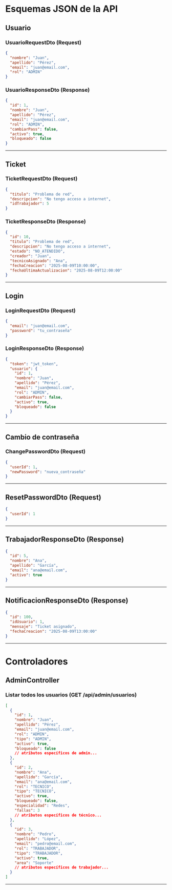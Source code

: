 # Esquemas JSON de la API

## Usuario

### UsuarioRequestDto (Request)

```json
{
  "nombre": "Juan",
  "apellido": "Pérez",
  "email": "juan@email.com",
  "rol": "ADMIN"
}
```

### UsuarioResponseDto (Response)

```json
{
  "id": 1,
  "nombre": "Juan",
  "apellido": "Pérez",
  "email": "juan@email.com",
  "rol": "ADMIN",
  "cambiarPass": false,
  "activo": true,
  "bloqueado": false
}
```

---

## Ticket

### TicketRequestDto (Request)

```json
{
  "titulo": "Problema de red",
  "descripcion": "No tengo acceso a internet",
  "idTrabajador": 5
}
```

### TicketResponseDto (Response)

```json
{
  "id": 10,
  "titulo": "Problema de red",
  "descripcion": "No tengo acceso a internet",
  "estado": "NO_ATENDIDO",
  "creador": "Juan",
  "tecnicoAsignado": "Ana",
  "fechaCreacion": "2025-08-09T10:00:00",
  "fechaUltimaActualizacion": "2025-08-09T12:00:00"
}
```

---

## Login

### LoginRequestDto (Request)

```json
{
  "email": "juan@email.com",
  "password": "tu_contraseña"
}
```

### LoginResponseDto (Response)

```json
{
  "token": "jwt_token",
  "usuario": {
    "id": 1,
    "nombre": "Juan",
    "apellido": "Pérez",
    "email": "juan@email.com",
    "rol": "ADMIN",
    "cambiarPass": false,
    "activo": true,
    "bloqueado": false
  }
}
```

---

## Cambio de contraseña

### ChangePasswordDto (Request)

```json
{
  "userId": 1,
  "newPassword": "nueva_contraseña"
}
```

---

## ResetPasswordDto (Request)

```json
{
  "userId": 1
}
```

---

## TrabajadorResponseDto (Response)

```json
{
  "id": 5,
  "nombre": "Ana",
  "apellido": "García",
  "email": "ana@email.com",
  "activo": true
}
```

---

## NotificacionResponseDto (Response)

```json
{
  "id": 100,
  "idUsuario": 1,
  "mensaje": "Ticket asignado",
  "fechaCreacion": "2025-08-09T13:00:00"
}
```

---

# Controladores

## AdminController

### Listar todos los usuarios (GET /api/admin/usuarios)

```json
[
  {
    "id": 1,
    "nombre": "Juan",
    "apellido": "Pérez",
    "email": "juan@email.com",
    "rol": "ADMIN",
    "tipo": "ADMIN",
    "activo": true,
    "bloqueado": false
    // atributos específicos de admin...
  },
  {
    "id": 2,
    "nombre": "Ana",
    "apellido": "García",
    "email": "ana@email.com",
    "rol": "TECNICO",
    "tipo": "TECNICO",
    "activo": true,
    "bloqueado": false,
    "especialidad": "Redes",
    "fallas": 3
    // atributos específicos de técnico...
  },
  {
    "id": 3,
    "nombre": "Pedro",
    "apellido": "López",
    "email": "pedro@email.com",
    "rol": "TRABAJADOR",
    "tipo": "TRABAJADOR",
    "activo": true,
    "area": "Soporte"
    // atributos específicos de trabajador...
  }
]
```

---
